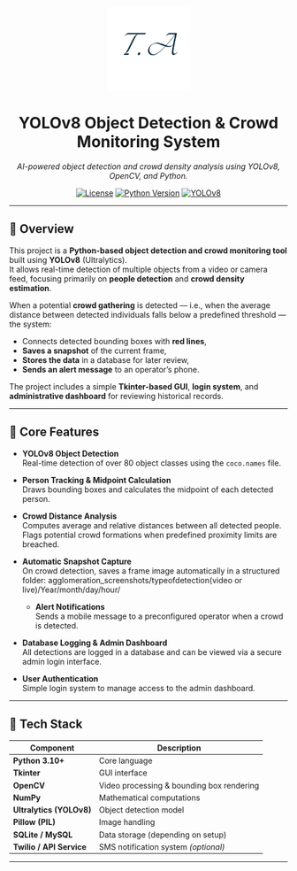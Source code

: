 <div align="center">
  <img src="assets/logo.png" alt="Project Logo" width="150" />
  <h1>YOLOv8 Object Detection & Crowd Monitoring System</h1>
  <p><em>AI-powered object detection and crowd density analysis using YOLOv8, OpenCV, and Python.</em></p>

  <p>
    <a href="https://github.com/yourusername/your-repo-name"><img src="https://img.shields.io/github/license/TiagoAlves191/DPAR" alt="License"></a>
    <a href="#"><img src="https://img.shields.io/badge/Python-3.10+-blue.svg" alt="Python Version"></a>
    <a href="#"><img src="https://img.shields.io/badge/YOLOv8-Detection-success" alt="YOLOv8"></a>
  </p>
</div>

---

## 📖 Overview

This project is a **Python-based object detection and crowd monitoring tool** built using **YOLOv8** (Ultralytics).  
It allows real-time detection of multiple objects from a video or camera feed, focusing primarily on **people detection** and **crowd density estimation**.

When a potential **crowd gathering** is detected — i.e., when the average distance between detected individuals falls below a predefined threshold — the system:

- Connects detected bounding boxes with **red lines**,
- **Saves a snapshot** of the current frame,
- **Stores the data** in a database for later review,
- **Sends an alert message** to an operator’s phone.

The project includes a simple **Tkinter-based GUI**, **login system**, and **administrative dashboard** for reviewing historical records.

---

## 🧠 Core Features

- **YOLOv8 Object Detection**  
  Real-time detection of over 80 object classes using the `coco.names` file.

- **Person Tracking & Midpoint Calculation**  
  Draws bounding boxes and calculates the midpoint of each detected person.

- **Crowd Distance Analysis**  
  Computes average and relative distances between all detected people.  
  Flags potential crowd formations when predefined proximity limits are breached.

- **Automatic Snapshot Capture**  
  On crowd detection, saves a frame image automatically in a structured folder: agglomeration_screenshots/typeofdetection(video or live)/Year/month/day/hour/


  - **Alert Notifications**  
Sends a mobile message to a preconfigured operator when a crowd is detected.

- **Database Logging & Admin Dashboard**  
All detections are logged in a database and can be viewed via a secure admin login interface.

- **User Authentication**  
Simple login system to manage access to the admin dashboard.

---

## 🧩 Tech Stack

| Component | Description |
|------------|--------------|
| **Python 3.10+** | Core language |
| **Tkinter** | GUI interface |
| **OpenCV** | Video processing & bounding box rendering |
| **NumPy** | Mathematical computations |
| **Ultralytics (YOLOv8)** | Object detection model |
| **Pillow (PIL)** | Image handling |
| **SQLite / MySQL** | Data storage (depending on setup) |
| **Twilio / API Service** | SMS notification system *(optional)* |

---






